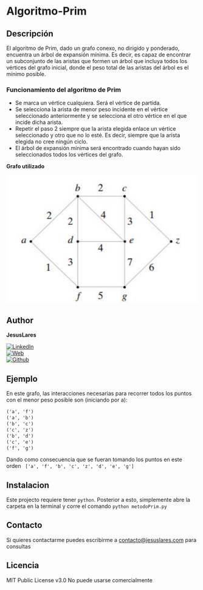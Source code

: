 # Algoritmo-Prim

## Descripción

El algoritmo de Prim, dado un grafo conexo, no dirigido y ponderado, encuentra un árbol de expansión mínima. Es decir, es capaz de encontrar un subconjunto de las aristas que formen un árbol que incluya todos los vértices del grafo inicial, donde el peso total de las aristas del árbol es el mínimo posible.

### Funcionamiento del algoritmo de Prim

- Se marca un vértice cualquiera. Será el vértice de partida.
- Se selecciona la arista de menor peso incidente en el vértice seleccionado anteriormente y se selecciona el otro vértice en el que incide dicha arista.
- Repetir el paso 2 siempre que la arista elegida enlace un vértice seleccionado y otro que no lo esté. Es decir, siempre que la arista elegida no cree ningún ciclo.
- El árbol de expansión mínima será encontrado cuando hayan sido seleccionados todos los vértices del grafo.

**Grafo utilizado**

![Imagen Grafo](https://github.com/Jesus-Lares/Algoritmo-Prim/blob/main/grafo.png)

## Author

**JesusLares**

[![LinkedIn](https://img.shields.io/badge/LinkedIn-jesusLares-0077B5?style=for-the-badge&logo=linkedin&logoColor=white&labelColor=101010)](https://www.linkedin.com/in/jesusLares)
<br />
[![Web](https://img.shields.io/badge/jesuslares.com-5865F2?style=for-the-badge&logo=dev.to&logoColor=white&labelColor=101010)](https://jesuslares.com)
<br />
[![Github](https://img.shields.io/badge/jesuslares-238636?style=for-the-badge&logo=github&logoColor=white&labelColor=101010)](https://github.com/JesusLares)
<br />

## Ejemplo

En este grafo, las interacciones necesarias para recorrer todos los puntos con el menor peso posible son (iniciando por a):

```
('a', 'f')
('a', 'b')
('b', 'c')
('c', 'z')
('b', 'd')
('c', 'e')
('f', 'g')
```

Dando como consecuencia que se fueran tomando los puntos en este orden ` ['a', 'f', 'b', 'c', 'z', 'd', 'e', 'g']`

## Instalacion

Este projecto requiere tener `python`. Posterior a esto, simplemente abre la carpeta en la terminal y corre el comando `python metodoPrim.py`

## Contacto

Si quieres contactarme puedes escribirme a contacto@jesuslares.com para consultas

## Licencia

MIT Public License v3.0 No puede usarse comercialmente
